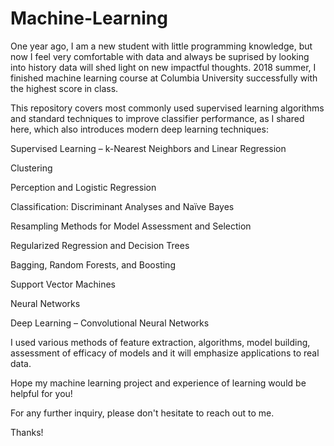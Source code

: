 # Machine-Learning


One year ago, I am a new student with little programming knowledge, but now I feel very comfortable with data and always be
suprised by looking into history data will shed light on new impactful thoughts. 2018 summer, I finished machine learning course at Columbia University successfully with the highest score in class. 

This repository covers most commonly used supervised learning algorithms and standard techniques to improve classifier performance, as I shared here, which also introduces modern deep learning techniques:

Supervised Learning – k-Nearest Neighbors and Linear Regression

Clustering

Perception and Logistic Regression

Classification: Discriminant Analyses and Naïve Bayes

Resampling Methods for Model Assessment and Selection

Regularized Regression and Decision Trees

Bagging, Random Forests, and Boosting

Support Vector Machines

Neural Networks

Deep Learning – Convolutional Neural Networks


I used various methods of feature extraction, algorithms, model building, assessment of efficacy of models and it will emphasize applications to real data.

Hope my machine learning project and experience of learning would be helpful for you! 

For any further inquiry, please don't hesitate to reach out to me. 

Thanks!
